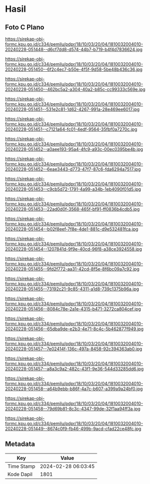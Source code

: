 # Hasil

## Foto C Plano

https://sirekap-obj-formc.kpu.go.id/c334/pemilu/pdpr/18/10/03/20/04/1810032004010-20240228-051448--d6cf7dd8-d574-44b7-b719-b4f4d7836624.jpg

https://sirekap-obj-formc.kpu.go.id/c334/pemilu/pdpr/18/10/03/20/04/1810032004010-20240228-051450--6f2c4ec7-b50e-4f5f-9d58-5be48b436c36.jpg

https://sirekap-obj-formc.kpu.go.id/c334/pemilu/pdpr/18/10/03/20/04/1810032004010-20240228-051450--462bc5a2-a304-40a2-b85c-cc99333c569e.jpg

https://sirekap-obj-formc.kpu.go.id/c334/pemilu/pdpr/18/10/03/20/04/1810032004010-20240228-051451--531e2c81-1d62-4267-991a-28e469ee6017.jpg

https://sirekap-obj-formc.kpu.go.id/c334/pemilu/pdpr/18/10/03/20/04/1810032004010-20240228-051451--c7121a64-fc01-4edf-9564-35fbf0a7270c.jpg

https://sirekap-obj-formc.kpu.go.id/c334/pemilu/pdpr/18/10/03/20/04/1810032004010-20240228-051452--a0aee193-95a4-4fc9-a93c-00ec0395be4b.jpg

https://sirekap-obj-formc.kpu.go.id/c334/pemilu/pdpr/18/10/03/20/04/1810032004010-20240228-051452--6eae3443-d773-47f7-87c6-fda6294a7517.jpg

https://sirekap-obj-formc.kpu.go.id/c334/pemilu/pdpr/18/10/03/20/04/1810032004010-20240228-051453--c9cb5d72-1791-4a99-a34b-1eb4090f01d5.jpg

https://sirekap-obj-formc.kpu.go.id/c334/pemilu/pdpr/18/10/03/20/04/1810032004010-20240228-051453--22ad0d0f-3568-465f-bf91-ff0836b4cdb5.jpg

https://sirekap-obj-formc.kpu.go.id/c334/pemilu/pdpr/18/10/03/20/04/1810032004010-20240228-051454--b02f8eef-7f8e-4de1-881c-d9e532481fca.jpg

https://sirekap-obj-formc.kpu.go.id/c334/pemilu/pdpr/18/10/03/20/04/1810032004010-20240228-051454--1207841d-9f9e-40cd-96f8-a38ce3924558.jpg

https://sirekap-obj-formc.kpu.go.id/c334/pemilu/pdpr/18/10/03/20/04/1810032004010-20240228-051455--9fd2f772-aa31-42cd-8f5e-8f6bc09a7c92.jpg

https://sirekap-obj-formc.kpu.go.id/c334/pemilu/pdpr/18/10/03/20/04/1810032004010-20240228-051455--73192c21-9c85-4311-a1d8-739c1375b96a.jpg

https://sirekap-obj-formc.kpu.go.id/c334/pemilu/pdpr/18/10/03/20/04/1810032004010-20240228-051456--8084c78e-2a1e-4315-b471-3272ca804cef.jpg

https://sirekap-obj-formc.kpu.go.id/c334/pemilu/pdpr/18/10/03/20/04/1810032004010-20240228-051456--65dba9de-e2b3-4e71-8c4c-5b462877f949.jpg

https://sirekap-obj-formc.kpu.go.id/c334/pemilu/pdpr/18/10/03/20/04/1810032004010-20240228-051457--7e02414f-136c-497a-8458-92c394363ab0.jpg

https://sirekap-obj-formc.kpu.go.id/c334/pemilu/pdpr/18/10/03/20/04/1810032004010-20240228-051457--a8a3c9a2-482c-43f1-9e36-544d33285dd6.jpg

https://sirekap-obj-formc.kpu.go.id/c334/pemilu/pdpr/18/10/03/20/04/1810032004010-20240228-051458--a64b9ebb-b86f-4a7c-b607-a399a9a24bf0.jpg

https://sirekap-obj-formc.kpu.go.id/c334/pemilu/pdpr/18/10/03/20/04/1810032004010-20240228-051458--79d69b81-8c3c-4347-99de-32f1aa94ff3a.jpg

https://sirekap-obj-formc.kpu.go.id/c334/pemilu/pdpr/18/10/03/20/04/1810032004010-20240228-051449--8674c0f9-fb46-499b-9acd-cfad22ce48fc.jpg


## Metadata

| Key        | Value               |
| ---------- | ------------------- |
| Time Stamp | 2024-02-28 06:03:45 |
| Kode Dapil | 1801                |



